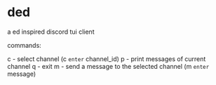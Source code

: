 # ded

a ed inspired discord tui client

commands:

c - select channel (c `enter` channel_id)
p - print messages of current channel
q - exit
m - send a message to the selected channel (m `enter` message)
